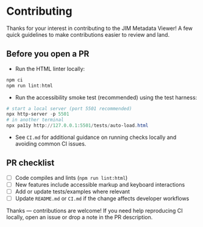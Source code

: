 # Contributing

Thanks for your interest in contributing to the JIM Metadata Viewer! A few quick guidelines to make contributions easier to review and land.

## Before you open a PR

- Run the HTML linter locally:

```powershell
npm ci
npm run lint:html
```

- Run the accessibility smoke test (recommended) using the test harness:

```powershell
# start a local server (port 5501 recommended)
npx http-server -p 5501
# in another terminal
npx pa11y http://127.0.0.1:5501/tests/auto-load.html
```

- See `CI.md` for additional guidance on running checks locally and avoiding common CI issues.

## PR checklist

- [ ] Code compiles and lints (`npm run lint:html`)
- [ ] New features include accessible markup and keyboard interactions
- [ ] Add or update tests/examples where relevant
- [ ] Update `README.md` or `CI.md` if the change affects developer workflows

Thanks — contributions are welcome! If you need help reproducing CI locally, open an issue or drop a note in the PR description.
